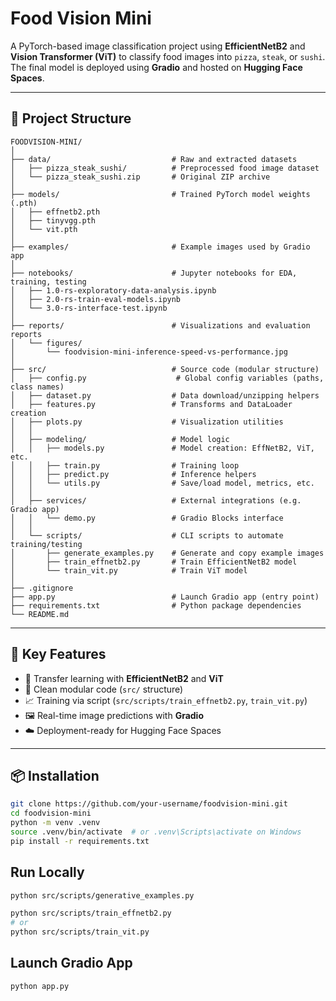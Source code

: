 # Food Vision Mini

A PyTorch-based image classification project using **EfficientNetB2** and **Vision Transformer (ViT)** to classify food images into `pizza`, `steak`, or `sushi`. The final model is deployed using **Gradio** and hosted on **Hugging Face Spaces**.

---

## 🚀 Project Structure

```
FOODVISION-MINI/
│
├── data/                           # Raw and extracted datasets
│   ├── pizza_steak_sushi/          # Preprocessed food image dataset
│   └── pizza_steak_sushi.zip       # Original ZIP archive
│
├── models/                         # Trained PyTorch model weights (.pth)
│   ├── effnetb2.pth
│   ├── tinyvgg.pth
│   └── vit.pth
│
├── examples/                       # Example images used by Gradio app
│
├── notebooks/                      # Jupyter notebooks for EDA, training, testing
│   ├── 1.0-rs-exploratory-data-analysis.ipynb
│   ├── 2.0-rs-train-eval-models.ipynb
│   └── 3.0-rs-interface-test.ipynb
│
├── reports/                        # Visualizations and evaluation reports
│   └── figures/
│       └── foodvision-mini-inference-speed-vs-performance.jpg
│
├── src/                            # Source code (modular structure)
│   ├── config.py                    # Global config variables (paths, class names)
│   ├── dataset.py                  # Data download/unzipping helpers
│   ├── features.py                 # Transforms and DataLoader creation
│   ├── plots.py                    # Visualization utilities
│   │
│   ├── modeling/                   # Model logic
│   │   ├── models.py               # Model creation: EffNetB2, ViT, etc.
│   │   ├── train.py                # Training loop
│   │   ├── predict.py              # Inference helpers
│   │   └── utils.py                # Save/load model, metrics, etc.
│   │
│   ├── services/                   # External integrations (e.g. Gradio app)
│   │   └── demo.py                 # Gradio Blocks interface
│   │
│   └── scripts/                    # CLI scripts to automate training/testing
│       ├── generate_examples.py    # Generate and copy example images
│       ├── train_effnetb2.py       # Train EfficientNetB2 model
│       └── train_vit.py            # Train ViT model
│
├── .gitignore
├── app.py                          # Launch Gradio app (entry point)
├── requirements.txt                # Python package dependencies
└── README.md

```
---

## 🧠 Key Features

- 🧠 Transfer learning with **EfficientNetB2** and **ViT**
- 🧹 Clean modular code (`src/` structure)
- 📈 Training via script (`src/scripts/train_effnetb2.py`, `train_vit.py`)
- 🖼️ Real-time image predictions with **Gradio**
- ☁️ Deployment-ready for Hugging Face Spaces

---

## 📦 Installation

```bash
git clone https://github.com/your-username/foodvision-mini.git
cd foodvision-mini
python -m venv .venv
source .venv/bin/activate  # or .venv\Scripts\activate on Windows
pip install -r requirements.txt
```

## Run Locally

```bash
python src/scripts/generative_examples.py

python src/scripts/train_effnetb2.py
# or
python src/scripts/train_vit.py
```

## Launch Gradio App
```bash
python app.py
```